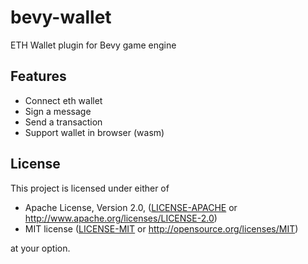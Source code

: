 # bevy-wallet
ETH Wallet plugin for Bevy game engine

## Features
- Connect eth wallet
- Sign a message
- Send a transaction
- Support wallet in browser (wasm)

## License

This project is licensed under either of

 * Apache License, Version 2.0, ([LICENSE-APACHE](LICENSE-APACHE) or
   http://www.apache.org/licenses/LICENSE-2.0)
 * MIT license ([LICENSE-MIT](LICENSE-MIT) or
   http://opensource.org/licenses/MIT)

at your option.
